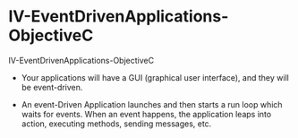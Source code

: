 # IV-EventDrivenApplications-ObjectiveC
IV-EventDrivenApplications-ObjectiveC

- Your applications will have a GUI (graphical user interface), and they will be event-driven.

- An event-Driven Application launches and then starts a run loop which waits for events. When an event happens, the application leaps into action, executing methods, sending messages, etc.
